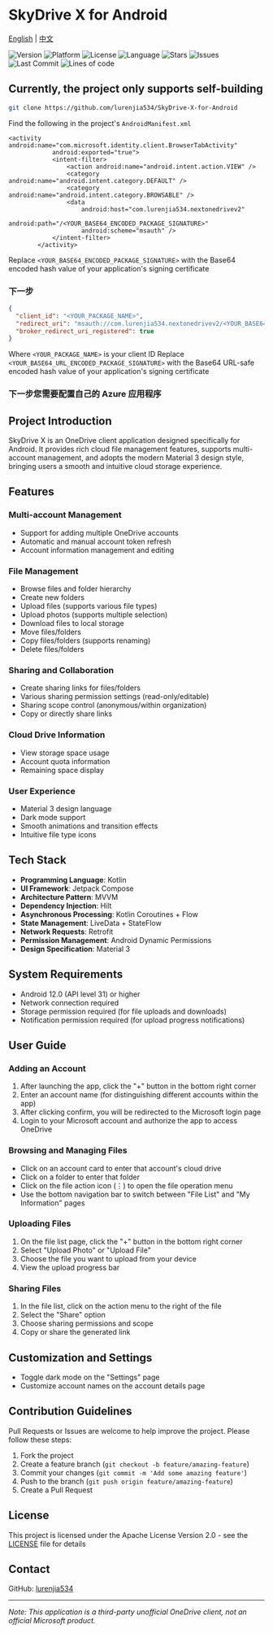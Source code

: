 # SkyDrive X for Android

[English](README.md) | [中文](README_zh.md)

![Version](https://img.shields.io/badge/version-2.2.0-blue)
![Platform](https://img.shields.io/badge/platform-Android-brightgreen)
![License](https://img.shields.io/badge/license-MIT-green)
![Language](https://img.shields.io/badge/language-Kotlin-orange)
![Stars](https://img.shields.io/github/stars/lurenjia534/NextOneDrivev3)
![Issues](https://img.shields.io/github/issues/lurenjia534/NextOneDrivev3)
![Last Commit](https://img.shields.io/github/last-commit/lurenjia534/NextOneDrivev3)
![Lines of code](https://img.shields.io/tokei/lines/github/lurenjia534/NextOneDrivev3)

## Currently, the project only supports self-building


```bash
git clone https://github.com/lurenjia534/SkyDrive-X-for-Android
```

Find the following in the project's `AndroidManifest.xml`

```
<activity android:name="com.microsoft.identity.client.BrowserTabActivity"
            android:exported="true">
            <intent-filter>
                <action android:name="android.intent.action.VIEW" />
                <category android:name="android.intent.category.DEFAULT" />
                <category android:name="android.intent.category.BROWSABLE" />
                <data
                    android:host="com.lurenjia534.nextonedrivev2"
                    android:path="/<YOUR_BASE64_ENCODED_PACKAGE_SIGNATURE>"
                    android:scheme="msauth" />
            </intent-filter>
        </activity>
```

Replace `<YOUR_BASE64_ENCODED_PACKAGE_SIGNATURE>` with the Base64 encoded hash value of your application's signing certificate

### 下一步

```json
{
  "client_id": "<YOUR_PACKAGE_NAME>",
  "redirect_uri": "msauth://com.lurenjia534.nextonedrivev2/<YOUR_BASE64_URL_ENCODED_PACKAGE_SIGNATURE>",
  "broker_redirect_uri_registered": true
}

```

Where `<YOUR_PACKAGE_NAME>` is your client ID 
Replace `<YOUR_BASE64_URL_ENCODED_PACKAGE_SIGNATURE>` with the Base64 URL-safe encoded hash value of your application's signing certificate


### 下一步您需要配置自己的 Azure 应用程序

## Project Introduction

SkyDrive X is an OneDrive client application designed specifically for Android. It provides rich cloud file management features, supports multi-account management, and adopts the modern Material 3 design style, bringing users a smooth and intuitive cloud storage experience.

## Features

### Multi-account Management
- Support for adding multiple OneDrive accounts
- Automatic and manual account token refresh
- Account information management and editing

### File Management
- Browse files and folder hierarchy
- Create new folders
- Upload files (supports various file types)
- Upload photos (supports multiple selection)
- Download files to local storage
- Move files/folders
- Copy files/folders (supports renaming)
- Delete files/folders

### Sharing and Collaboration
- Create sharing links for files/folders
- Various sharing permission settings (read-only/editable)
- Sharing scope control (anonymous/within organization)
- Copy or directly share links

### Cloud Drive Information
- View storage space usage
- Account quota information
- Remaining space display

### User Experience
- Material 3 design language
- Dark mode support
- Smooth animations and transition effects
- Intuitive file type icons

## Tech Stack

- **Programming Language**: Kotlin
- **UI Framework**: Jetpack Compose
- **Architecture Pattern**: MVVM
- **Dependency Injection**: Hilt
- **Asynchronous Processing**: Kotlin Coroutines + Flow
- **State Management**: LiveData + StateFlow
- **Network Requests**: Retrofit
- **Permission Management**: Android Dynamic Permissions
- **Design Specification**: Material 3

## System Requirements

- Android 12.0 (API level 31) or higher
- Network connection required
- Storage permission required (for file uploads and downloads)
- Notification permission required (for upload progress notifications)

## User Guide

### Adding an Account
1. After launching the app, click the "+" button in the bottom right corner
2. Enter an account name (for distinguishing different accounts within the app)
3. After clicking confirm, you will be redirected to the Microsoft login page
4. Login to your Microsoft account and authorize the app to access OneDrive

### Browsing and Managing Files
- Click on an account card to enter that account's cloud drive
- Click on a folder to enter that folder
- Click on the file action icon (⋮) to open the file operation menu
- Use the bottom navigation bar to switch between "File List" and "My Information" pages

### Uploading Files
1. On the file list page, click the "+" button in the bottom right corner
2. Select "Upload Photo" or "Upload File"
3. Choose the file you want to upload from your device
4. View the upload progress bar

### Sharing Files
1. In the file list, click on the action menu to the right of the file
2. Select the "Share" option
3. Choose sharing permissions and scope
4. Copy or share the generated link

## Customization and Settings

- Toggle dark mode on the "Settings" page
- Customize account names on the account details page

## Contribution Guidelines

Pull Requests or Issues are welcome to help improve the project. Please follow these steps:

1. Fork the project
2. Create a feature branch (`git checkout -b feature/amazing-feature`)
3. Commit your changes (`git commit -m 'Add some amazing feature'`)
4. Push to the branch (`git push origin feature/amazing-feature`)
5. Create a Pull Request

## License

This project is licensed under the Apache License Version 2.0 - see the [LICENSE](LICENSE) file for details

## Contact

GitHub: [lurenjia534](https://github.com/lurenjia534)

---

*Note: This application is a third-party unofficial OneDrive client, not an official Microsoft product.*

